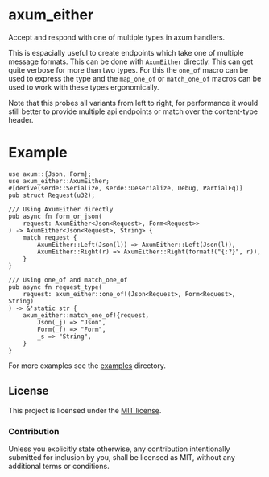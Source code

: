 # axum_either

Accept and respond with one of multiple types in axum handlers.

This is espacially useful to create endpoints which take one of multiple message formats.
This can be done with `AxumEither` directly. This can get quite verbose for more than two
types. For this the `one_of` macro can be used to express the type and the `map_one_of` or
`match_one_of` macros can be used to work with these types ergonomically.

Note that this probes all variants from left to right, for performance it would still better to provide multiple api endpoints or match
over the content-type header. 

# Example
```
use axum::{Json, Form};
use axum_either::AxumEither;
#[derive(serde::Serialize, serde::Deserialize, Debug, PartialEq)]
pub struct Request(u32);

/// Using AxumEither directly
pub async fn form_or_json(
    request: AxumEither<Json<Request>, Form<Request>>
) -> AxumEither<Json<Request>, String> {
    match request {
        AxumEither::Left(Json(l)) => AxumEither::Left(Json(l)),
        AxumEither::Right(r) => AxumEither::Right(format!("{:?}", r)),
    }
}

/// Using one_of and match_one_of
pub async fn request_type(
    request: axum_either::one_of!(Json<Request>, Form<Request>, String)
) -> &'static str {
    axum_either::match_one_of!{request,
        Json(_j) => "Json",
        Form(_f) => "Form",
        _s => "String",
    }
}
```

For more examples see the
[examples](https://github.com/DrSloth/axum_either/tree/master/examples) directory.

## License

This project is licensed under the [MIT license](https://github.com/DrSloth/axum_either/tree/master/LICENSE).

### Contribution

Unless you explicitly state otherwise, any contribution intentionally submitted
for inclusion by you, shall be licensed as MIT, without any additional
terms or conditions.

